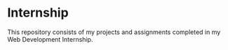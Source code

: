 # Internship
This repository consists of my projects and assignments completed in my Web Development Internship.

